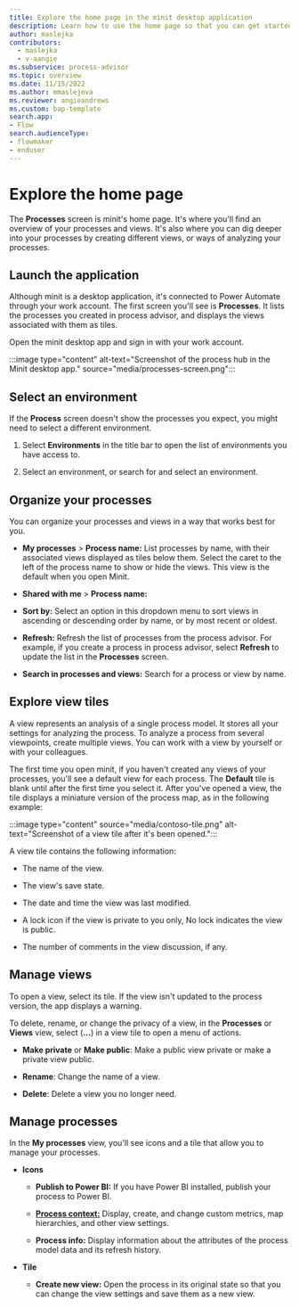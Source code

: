 ```yaml
---
title: Explore the home page in the minit desktop application
description: Learn how to use the home page so that you can get started using the minit desktop application. 
author: maslejka
contributors:
  - maslejka
  - v-aangie
ms.subservice: process-advisor
ms.topic: overview
ms.date: 11/15/2022
ms.author: mmaslejova
ms.reviewer: angieandrews
ms.custom: bap-template
search.app:
- Flow
search.audienceType:
- flowmaker
- enduser
---
```


# Explore the home page

The **Processes** screen is minit's home page. It's where you'll find an overview of your processes and views. It's also where you can dig deeper into your processes by creating different views, or ways of analyzing your processes.

## Launch the application

Although minit is a desktop application, it's connected to Power Automate through your work account. The first screen you'll see is **Processes**. It lists the processes you created in process advisor, and displays the views associated with them as tiles.

Open the minit desktop app and sign in with your work account.

:::image type="content" alt-text="Screenshot of the process hub in the Minit desktop app." source="media/processes-screen.png":::

## Select an environment

If the **Process** screen doesn't show the processes you expect, you might need to select a different environment.

1. Select **Environments** in the title bar to open the list of environments you have access to.

1. Select an environment, or search for and select an environment.

## Organize your processes

You can organize your processes and views in a way that works best for you.

- **My processes** > **Process name:** List processes by name, with their associated views displayed as tiles below them. Select the caret to the left of the process name to show or hide the views. This view is the default when you open Minit.

- **Shared with me** > **Process name:** 

- **Sort by:** Select an option in this dropdown menu to sort views in ascending or descending order by name, or by most recent or oldest.

- **Refresh:** Refresh the list of processes from the process advisor. For example, if you create a process in process advisor, select **Refresh** to update the list in the **Processes** screen.

- **Search in processes and views:** Search for a process or view by name.

## Explore view tiles

A view represents an analysis of a single process model. It stores all your settings for analyzing the process. To analyze a process from several viewpoints, create multiple views. You can work with a view by yourself or with your colleagues.

The first time you open minit, if you haven't created any views of your processes, you'll see a default view for each process. The **Default** tile is blank until after the first time you select it. After you've opened a view, the tile displays a miniature version of the process map, as in the following example:

:::image type="content" source="media/contoso-tile.png" alt-text="Screenshot of a view tile after it's been opened.":::

A view tile contains the following information:

- The name of the view.

- The view's save state.

- The date and time the view was last modified.

- A lock icon if the view is private to you only, No lock indicates the view is public.

- The number of comments in the view discussion, if any.

## Manage views

To open a view, select its tile. If the view isn't updated to the process version, the app displays a warning.

To delete, rename, or change the privacy of a view, in the **Processes** or **Views** view, select (**...**) in a view tile to open a menu of actions.

- **Make private** or **Make public**: Make a public view private or make a private view public.

- **Rename**: Change the name of a view.

- **Delete**: Delete a view you no longer need.

## Manage processes

In the **My processes** view, you'll see icons and a tile that allow you to manage your processes.

- **Icons**

    - **Publish to Power BI:** If you have Power BI installed, publish your process to Power BI.

    - [**Process context:**](process-context.md) Display, create, and change custom metrics, map hierarchies, and other view settings.

    - **Process info:** Display information about the attributes of the process model data and its refresh history.

- **Tile**

    - **Create new view:** Open the process in its original state so that you can change the view settings and save them as a new view.

